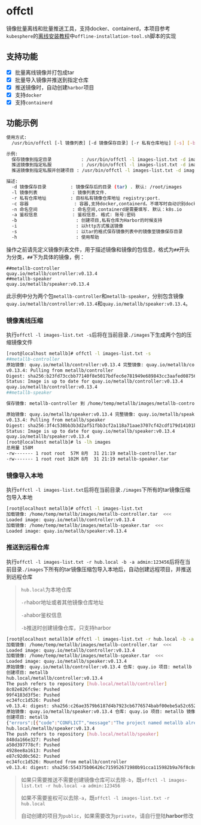 # offctl
镜像批量离线和批量推送工具，支持docker、containerd，本项目参考`kubesphere`的[离线安装教程](#https://kubesphere.io/zh/docs/v3.3/upgrade/air-gapped-upgrade-with-ks-installer/)中`offline-installation-tool.sh`脚本的实现

## 支持功能

- [x] 批量离线镜像并打包成tar
- [x] 批量导入镜像并推送到指定仓库
- [x] 推送镜像时，自动创建`harbor`项目
- [x] 支持`docker`
- [x] 支持`containerd`

## 功能示例

```bash
使用方式:
  /usr/bin/offctl [-l 镜像列表] [-d 镜像保存目录] [-r 私有仓库地址] [-s] [-b] [-a 鉴权密码]

示例:
  保存镜像到指定目录           : /usr/bin/offctl -l images-list.txt -d images -s
  推送镜像到指定私服           : /usr/bin/offctl -l images-list.txt -d images -r hub.cctv.com
  推送镜像到指定私服并创建项目 : /usr/bin/offctl -l images-list.txt -d images -r hub.cctv.com -b -a admin:10086

描述:
  -d 镜像保存目录         : 镜像保存后的目录 (tar) . 默认: /root/images
  -l 镜像列表             : 镜像列表文件.
  -r 私有仓库地址         : 目标私有镜像仓库地址 registry:port.
  -c 容器                 : 容器,支持docker,containerd。不填写时自动识别docker,containerd,优先docker
  -n 命名空间             : 命名空间,containerd是需要填写. 默认：k8s.io
  -a 鉴权信息             : 鉴权信息. 格式: 账号:密码
  -b                      : 创建项目,私有仓库为Harbor的时候支持
  -i                      : 以http方式推送镜像
  -s                      : 以tar的格式保存镜像列表中的镜像至镜像保存目录
  -h                      : 使用帮助
```

操作之前请先定义镜像列表文件，用于描述镜像和镜像的包信息，格式为`##`开头为分类，`##`下为具体的镜像，例：

```
##metallb-controller
quay.io/metallb/controller:v0.13.4
##metallb-speaker
quay.io/metallb/speaker:v0.13.4
```

此示例中分为两个包`metallb-controller`和`metallb-speaker`，分别包含镜像`quay.io/metallb/controller:v0.13.4`和`quay.io/metallb/speaker:v0.13.4`。

### 镜像离线压缩

执行`offctl -l images-list.txt -s`后将在当前目录`./images`下生成两个包的压缩镜像文件

```bash
[root@localhost metallb]# offctl -l images-list.txt -s
##metallb-controller
原始镜像: quay.io/metallb/controller:v0.13.4 完整镜像: quay.io/metallb/controller:v0.13.4
v0.13.4: Pulling from metallb/controller
Digest: sha256:b23fd73ccbb77140f8e5017bdfec6e781949e689843cc3aafed087569eb55799
Status: Image is up to date for quay.io/metallb/controller:v0.13.4
quay.io/metallb/controller:v0.13.4
##metallb-speaker

保存镜像: metallb-controller 到 /home/temp/metallb/images/metallb-controller.tar  <<<

原始镜像: quay.io/metallb/speaker:v0.13.4 完整镜像: quay.io/metallb/speaker:v0.13.4
v0.13.4: Pulling from metallb/speaker
Digest: sha256:3f4c538bb3b3d2af51fbb3cf2a118a71aae3707cf42cdf179d14101bf2e0ea15
Status: Image is up to date for quay.io/metallb/speaker:v0.13.4
quay.io/metallb/speaker:v0.13.4
[root@localhost metallb]# ls -lh images
总用量 158M
-rw------- 1 root root  57M 8月  31 21:19 metallb-controller.tar
-rw------- 1 root root 102M 8月  31 21:19 metallb-speaker.tar
```

### 镜像导入本地

执行`offctl -l images-list.txt`后将在当前目录`./images`下所有的tar镜像压缩包导入本地

```bash
[root@localhost metallb]# offctl -l images-list.txt 
加载镜像: /home/temp/metallb/images/metallb-controller.tar  <<<
Loaded image: quay.io/metallb/controller:v0.13.4
加载镜像: /home/temp/metallb/images/metallb-speaker.tar  <<<
Loaded image: quay.io/metallb/speaker:v0.13.4
```

### 推送到远程仓库

执行`offctl -l images-list.txt -r hub.local -b -a admin:123456`后将在当前目录`./images`下所有的tar镜像压缩包导入本地后，自动创建远程项目，并推送到远程仓库

> `hub.local`为本地仓库
>
> `-r`habor地址或者其他镜像仓库地址
>
> `-a`habor鉴权信息
>
> `-b`推送时创建镜像仓库，只支持harbor

```bash
[root@localhost metallb]# offctl -l images-list.txt -r hub.local -b -a admin:123456
加载镜像: /home/temp/metallb/images/metallb-controller.tar  <<<
Loaded image: quay.io/metallb/controller:v0.13.4
加载镜像: /home/temp/metallb/images/metallb-speaker.tar  <<<
Loaded image: quay.io/metallb/speaker:v0.13.4
原始镜像: quay.io/metallb/controller:v0.13.4 仓库: quay.io 项目: metallb 镜像: metallb/controller:v0.13.4
创建项目: metallb
hub.local/metallb/controller:v0.13.4
The push refers to repository [hub.local/metallb/controller]
8c02e826fc9e: Pushed 
99f4183d3f5e: Pushed 
ec34fcc1d526: Pushed 
v0.13.4: digest: sha256:c26ae3579b6187d4b7923cb6776574babf00ebe5a52c652fa43ad2437c06af48 size: 948
原始镜像: quay.io/metallb/speaker:v0.13.4 仓库: quay.io 项目: metallb 镜像: metallb/speaker:v0.13.4
创建项目: metallb
{"errors":[{"code":"CONFLICT","message":"The project named metallb already exists"}]}
hub.local/metallb/speaker:v0.13.4
The push refers to repository [hub.local/metallb/speaker]
848da166e327: Pushed 
a50d397778cf: Pushed 
4928ee8a1613: Pushed 
e87c92d0c562: Pushed 
ec34fcc1d526: Mounted from metallb/controller 
v0.13.4: digest: sha256:554375b06426c715952671980b91cca115982b9a76f8c8d70f1c99b80cb7b12a size: 1367
```

> 如果只需要推送不需要创建镜像仓库可以去除`-b`，既`offctl -l images-list.txt -r hub.local -a admin:123456`
>
> 如果不需要鉴权可以去除`-a`，既`offctl -l images-list.txt -r hub.local`
>
> 自动创建的项目为`public`，如果需要改为`private`，请自行登陆**harbor**修改



